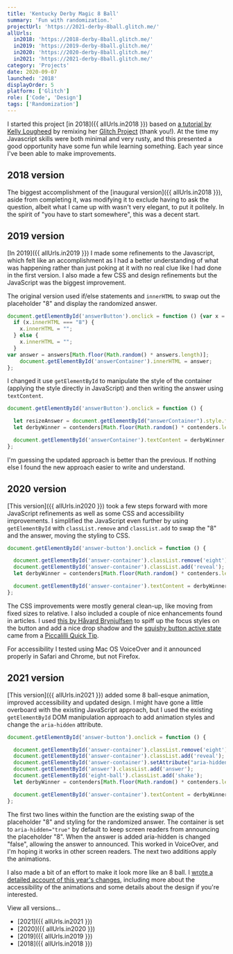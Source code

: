 ```yaml
---
title: 'Kentucky Derby Magic 8 Ball'
summary: 'Fun with randomization.'
projectUrl: 'https://2021-derby-8ball.glitch.me/'
allUrls:
  in2018: 'https://2018-derby-8ball.glitch.me/'
  in2019: 'https://2019-derby-8ball.glitch.me/'
  in2020: 'https://2020-derby-8ball.glitch.me/'
  in2021: 'https://2021-derby-8ball.glitch.me/'
category: 'Projects'
date: 2020-09-07
launched: '2018'
displayOrder: 5
platform: ['Glitch']
role: ['Code', 'Design']
tags: ['Randomization']
---
```

I started this project [in 2018]({{ allUrls.in2018 }}) based on [a tutorial by Kelly Lougheed](https://medium.com/@kellylougheed/javascript-magic-8-ball-with-basic-dom-manipulation-1636b83c3c26) by remixing her [Glitch Project](https://glitch.com/~8ball-starter) (thank you!). At the time my Javascript skills were both minimal and very rusty, and this presented a good opportunity have some fun while learning something. Each year since I've been able to make improvements.

## 2018 version
The biggest accomplishment of the [inaugural version]({{ allUrls.in2018 }}), aside from completing it, was modifying it to exclude having to ask the question, albeit what I came up with wasn't very elegant, to put it politely. In the spirit of "you have to start somewhere", this was a decent start.

## 2019 version
[In 2019]({{ allUrls.in2019 }}) I made some refinements to the Javascript, which felt like an accomplishment as I had a better understanding of what was happening rather than just poking at it with no real clue like I had done in the first version. I also made a few CSS and design refinements but the JavaScript was the biggest improvement.

The original version used if/else statements and <code>innerHTML</code> to swap out the placeholder "8" and display the randomized answer.

```js
document.getElementById('answerButton').onclick = function () {var x = document.getElementById("eight");
  if (x.innerHTML === "8") {
    x.innerHTML = "";
  } else {
    x.innerHTML = "";
  }
var answer = answers[Math.floor(Math.random() * answers.length)];
    document.getElementById('answerContainer').innerHTML = answer;
};
```
I changed it use <code>getElementById</code> to manipulate the style of the container (applying the style directly in JavaScript) and then writing the answer using <code>textContent</code>.

```js
document.getElementById('answerButton').onclick = function () {

  let resizeAnswer = document.getElementById("answerContainer").style.fontSize = '2rem';
  let derbyWinner = contenders[Math.floor(Math.random() * contenders.length)];

  document.getElementById('answerContainer').textContent = derbyWinner;
};
```

I'm guessing the updated approach is better than the previous. If nothing else I found the new approach easier to write and understand.

## 2020 version
[This version]({{ allUrls.in2020 }}) took a few steps forward with more JavaScript refinements as well as some CSS and accessibility improvements. I simplified the JavaScript even further by using <code>getElementById</code> with <code>classList.remove</code> and <code>classList.add</code> to swap the "8" and the answer, moving the styling to CSS.

```js
document.getElementById('answer-button').onclick = function () {

  document.getElementById('answer-container').classList.remove('eight');
  document.getElementById('answer-container').classList.add('reveal');
  let derbyWinner = contenders[Math.floor(Math.random() * contenders.length)];

  document.getElementById('answer-container').textContent = derbyWinner;
};
```

The CSS improvements were mostly general clean-up, like moving from fixed sizes to relative. I also included a couple of nice enhancements found in articles. I used [this by Håvard Brynjulfsen](https://uxdesign.cc/create-better-accessible-focus-effects-75a3de27b8ba) to spiff up the focus styles on the button and add a nice drop shadow and the [squishy button active state](https://piccalil.li/quick-tip/squishy-button) came from a [Piccalilli Quick Tip](https://piccalil.li/quick-tips/).

For accessibility I tested using Mac OS VoiceOver and it announced properly in Safari and Chrome, but not Firefox.

## 2021 version
[This version]({{ allUrls.in2021 }}) added some 8 ball-esque animation, improved accessibility and updated design. I might have gone a little overboard with the existing JavaScript approach, but I used the existing <code>getElementById</code> DOM manipulation approach to add animation styles and change the <code>aria-hidden</code> attribute.

```js
document.getElementById('answer-button').onclick = function () {

  document.getElementById('answer-container').classList.remove('eight');
  document.getElementById('answer-container').classList.add('reveal');
  document.getElementById('answer-container').setAttribute("aria-hidden", false); // remove aria-hidden attribute so the answer is read
  document.getElementById('answer').classList.add('answer');
  document.getElementById('eight-ball').classList.add('shake');
  let derbyWinner = contenders[Math.floor(Math.random() * contenders.length)];

  document.getElementById('answer-container').textContent = derbyWinner;
};
```

The first two lines within the function are the existing swap of the placeholder "8" and styling for the randomized answer. The container is set to <code>aria-hidden="true"</code> by default to keep screen readers from announcing the placeholder "8". When the answer is added aria-hidden is changed "false", allowing the answer to announced. This worked in VoiceOver, and I'm hoping it works in other screen readers. The next two additions apply the animations.

I also made a bit of an effort to make it look more like an 8 ball. I [wrote a detailed account of this year's changes](/notes/annual-kentucky-derby-8-ball/), including more about the accessibility of the animations and some details about the design if you're interested.


View all versions...
* [2021]({{ allUrls.in2021 }})
* [2020]({{ allUrls.in2020 }})
* [2019]({{ allUrls.in2019 }})
* [2018]({{ allUrls.in2018 }})
